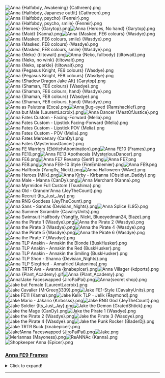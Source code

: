 ![Anna {Halfobdy, Awakening} {Cathreen}.png](https://raw.githubusercontent.com/Klokinator/FE-Repo/main/Portrait%20Repository/Cameo%20Characters%20(Anna%20and%20Jake)/Anna%20(Halfobdy,%20Awakening)%20%7BCathreen%7D.png "Anna {Halfobdy, Awakening} {Cathreen}.png")![Anna {Halfobdy, Japanese outfit} {Cathreen}.png](https://raw.githubusercontent.com/Klokinator/FE-Repo/main/Portrait%20Repository/Cameo%20Characters%20(Anna%20and%20Jake)/Anna%20(Halfobdy,%20Japanese%20outfit)%20%7BCathreen%7D.png "Anna {Halfobdy, Japanese outfit} {Cathreen}.png")![Anna {Halfobdy, psycho} {Fenreir}.png](https://raw.githubusercontent.com/Klokinator/FE-Repo/main/Portrait%20Repository/Cameo%20Characters%20(Anna%20and%20Jake)/Anna%20(Halfobdy,%20psycho)%20%7BFenreir%7D.png "Anna {Halfobdy, psycho} {Fenreir}.png")![Anna {Halfobdy, psycho, smile} {Fenreir}.png](https://raw.githubusercontent.com/Klokinator/FE-Repo/main/Portrait%20Repository/Cameo%20Characters%20(Anna%20and%20Jake)/Anna%20(Halfobdy,%20psycho,%20smile)%20%7BFenreir%7D.png "Anna {Halfobdy, psycho, smile} {Fenreir}.png")![Anna {Heroes} {Garytop}.png](https://raw.githubusercontent.com/Klokinator/FE-Repo/main/Portrait%20Repository/Cameo%20Characters%20(Anna%20and%20Jake)/Anna%20(Heroes)%20%7BGarytop%7D.png "Anna {Heroes} {Garytop}.png")![Anna {Heroes, No hand} {Garytop}.png](https://raw.githubusercontent.com/Klokinator/FE-Repo/main/Portrait%20Repository/Cameo%20Characters%20(Anna%20and%20Jake)/Anna%20(Heroes,%20No%20hand)%20%7BGarytop%7D.png "Anna {Heroes, No hand} {Garytop}.png")![Anna {Maid} {Kanna}.png](https://raw.githubusercontent.com/Klokinator/FE-Repo/main/Portrait%20Repository/Cameo%20Characters%20(Anna%20and%20Jake)/Anna%20(Maid)%20%7BKanna%7D.png "Anna {Maid} {Kanna}.png")![Anna {Masked, FE6 colours} {Wasdye}.png](https://raw.githubusercontent.com/Klokinator/FE-Repo/main/Portrait%20Repository/Cameo%20Characters%20(Anna%20and%20Jake)/Anna%20(Masked,%20FE6%20colours)%20%7BWasdye%7D.png "Anna {Masked, FE6 colours} {Wasdye}.png")![Anna {Masked, FE6 colours, smile} {Wasdye}.png](https://raw.githubusercontent.com/Klokinator/FE-Repo/main/Portrait%20Repository/Cameo%20Characters%20(Anna%20and%20Jake)/Anna%20(Masked,%20FE6%20colours,%20smile)%20%7BWasdye%7D.png "Anna {Masked, FE6 colours, smile} {Wasdye}.png")![Anna {Masked, FE8 colours} {Wasdye}.png](https://raw.githubusercontent.com/Klokinator/FE-Repo/main/Portrait%20Repository/Cameo%20Characters%20(Anna%20and%20Jake)/Anna%20(Masked,%20FE8%20colours)%20%7BWasdye%7D.png "Anna {Masked, FE8 colours} {Wasdye}.png")![Anna {Masked, FE8 colours, smile} {Wasdye}.png](https://raw.githubusercontent.com/Klokinator/FE-Repo/main/Portrait%20Repository/Cameo%20Characters%20(Anna%20and%20Jake)/Anna%20(Masked,%20FE8%20colours,%20smile)%20%7BWasdye%7D.png "Anna {Masked, FE8 colours, smile} {Wasdye}.png")![Anna {Neko} {tiltowait}.png](https://raw.githubusercontent.com/Klokinator/FE-Repo/main/Portrait%20Repository/Cameo%20Characters%20(Anna%20and%20Jake)/Anna%20(Neko)%20%7Btiltowait%7D.png "Anna {Neko} {tiltowait}.png")![Anna {Neko, fullbody} {tiltowait}.png](https://raw.githubusercontent.com/Klokinator/FE-Repo/main/Portrait%20Repository/Cameo%20Characters%20(Anna%20and%20Jake)/Anna%20(Neko,%20fullbody)%20%7Btiltowait%7D.png "Anna {Neko, fullbody} {tiltowait}.png")![Anna {Neko, no wink} {tiltowait}.png](https://raw.githubusercontent.com/Klokinator/FE-Repo/main/Portrait%20Repository/Cameo%20Characters%20(Anna%20and%20Jake)/Anna%20(Neko,%20no%20wink)%20%7Btiltowait%7D.png "Anna {Neko, no wink} {tiltowait}.png")![Anna {Neko, sparkle} {tiltowait}.png](https://raw.githubusercontent.com/Klokinator/FE-Repo/main/Portrait%20Repository/Cameo%20Characters%20(Anna%20and%20Jake)/Anna%20(Neko,%20sparkle)%20%7Btiltowait%7D.png "Anna {Neko, sparkle} {tiltowait}.png")![Anna {Pegasus Knight, FE6 colours} {Wasdye}.png](https://raw.githubusercontent.com/Klokinator/FE-Repo/main/Portrait%20Repository/Cameo%20Characters%20(Anna%20and%20Jake)/Anna%20(Pegasus%20Knight,%20FE6%20colours)%20%7BWasdye%7D.png "Anna {Pegasus Knight, FE6 colours} {Wasdye}.png")![Anna {Pegasus Knight, FE8 colours} {Wasdye}.png](https://raw.githubusercontent.com/Klokinator/FE-Repo/main/Portrait%20Repository/Cameo%20Characters%20(Anna%20and%20Jake)/Anna%20(Pegasus%20Knight,%20FE8%20colours)%20%7BWasdye%7D.png "Anna {Pegasus Knight, FE8 colours} {Wasdye}.png")![Anna {Shadow Dragon Jake Alt} {Garytop}.png](https://raw.githubusercontent.com/Klokinator/FE-Repo/main/Portrait%20Repository/Cameo%20Characters%20(Anna%20and%20Jake)/Anna%20(Shadow%20Dragon%20Jake%20Alt)%20%7BGarytop%7D.png "Anna {Shadow Dragon Jake Alt} {Garytop}.png")![Anna {Shaman, FE6 colours} {Wasdye}.png](https://raw.githubusercontent.com/Klokinator/FE-Repo/main/Portrait%20Repository/Cameo%20Characters%20(Anna%20and%20Jake)/Anna%20(Shaman,%20FE6%20colours)%20%7BWasdye%7D.png "Anna {Shaman, FE6 colours} {Wasdye}.png")![Anna {Shaman, FE6 colours, hand} {Wasdye}.png](https://raw.githubusercontent.com/Klokinator/FE-Repo/main/Portrait%20Repository/Cameo%20Characters%20(Anna%20and%20Jake)/Anna%20(Shaman,%20FE6%20colours,%20hand)%20%7BWasdye%7D.png "Anna {Shaman, FE6 colours, hand} {Wasdye}.png")![Anna {Shaman, FE8 colours} {Wasdye}.png](https://raw.githubusercontent.com/Klokinator/FE-Repo/main/Portrait%20Repository/Cameo%20Characters%20(Anna%20and%20Jake)/Anna%20(Shaman,%20FE8%20colours)%20%7BWasdye%7D.png "Anna {Shaman, FE8 colours} {Wasdye}.png")![Anna {Shaman, FE8 colours, hand} {Wasdye}.png](https://raw.githubusercontent.com/Klokinator/FE-Repo/main/Portrait%20Repository/Cameo%20Characters%20(Anna%20and%20Jake)/Anna%20(Shaman,%20FE8%20colours,%20hand)%20%7BWasdye%7D.png "Anna {Shaman, FE8 colours, hand} {Wasdye}.png")![Anna as Palutena {Exca}.png](https://raw.githubusercontent.com/Klokinator/FE-Repo/main/Portrait%20Repository/Cameo%20Characters%20(Anna%20and%20Jake)/Anna%20as%20Palutena%20%7BExca%7D.png "Anna as Palutena {Exca}.png")![Anna Bug-eyed {Ramshacklef}.png](https://raw.githubusercontent.com/Klokinator/FE-Repo/main/Portrait%20Repository/Cameo%20Characters%20(Anna%20and%20Jake)/Anna%20Bug-eyed%20%7BRamshacklef%7D.png "Anna Bug-eyed {Ramshacklef}.png")![Anna but Male {LaurentLacroix}.png](https://raw.githubusercontent.com/Klokinator/FE-Repo/main/Portrait%20Repository/Cameo%20Characters%20(Anna%20and%20Jake)/Anna%20but%20Male%20%7BLaurentLacroix%7D.png "Anna but Male {LaurentLacroix}.png")![Anna Dancer {MeatOfJustice}.png](https://raw.githubusercontent.com/Klokinator/FE-Repo/main/Portrait%20Repository/Cameo%20Characters%20(Anna%20and%20Jake)/Anna%20Dancer%20%7BMeatOfJustice%7D.png "Anna Dancer {MeatOfJustice}.png")![Anna Fates Custom - Facing-Forward {Melia}.png](https://raw.githubusercontent.com/Klokinator/FE-Repo/main/Portrait%20Repository/Cameo%20Characters%20(Anna%20and%20Jake)/Anna%20Fates%20Custom%20-%20Facing-Forward%20%7BMelia%7D.png "Anna Fates Custom - Facing-Forward {Melia}.png")![Anna Fates Custom - Lipstick Facing-Forward {Melia}.png](https://raw.githubusercontent.com/Klokinator/FE-Repo/main/Portrait%20Repository/Cameo%20Characters%20(Anna%20and%20Jake)/Anna%20Fates%20Custom%20-%20Lipstick%20Facing-Forward%20%7BMelia%7D.png "Anna Fates Custom - Lipstick Facing-Forward {Melia}.png")![Anna Fates Custom - Lipstick POV {Melia}.png](https://raw.githubusercontent.com/Klokinator/FE-Repo/main/Portrait%20Repository/Cameo%20Characters%20(Anna%20and%20Jake)/Anna%20Fates%20Custom%20-%20Lipstick%20POV%20%7BMelia%7D.png "Anna Fates Custom - Lipstick POV {Melia}.png")![Anna Fates Custom - POV {Melia}.png](https://raw.githubusercontent.com/Klokinator/FE-Repo/main/Portrait%20Repository/Cameo%20Characters%20(Anna%20and%20Jake)/Anna%20Fates%20Custom%20-%20POV%20%7BMelia%7D.png "Anna Fates Custom - POV {Melia}.png")![Anna Fates Mercenary {CanDy}.png](https://raw.githubusercontent.com/Klokinator/FE-Repo/main/Portrait%20Repository/Cameo%20Characters%20(Anna%20and%20Jake)/Anna%20Fates%20Mercenary%20%7BCanDy%7D.png "Anna Fates Mercenary {CanDy}.png")![Anna Fates {MysteriousDancer}.png](https://raw.githubusercontent.com/Klokinator/FE-Repo/main/Portrait%20Repository/Cameo%20Characters%20(Anna%20and%20Jake)/Anna%20Fates%20%7BMysteriousDancer%7D.png "Anna Fates {MysteriousDancer}.png")![Anna FE Warriors {EldritchAbomination}.png](https://raw.githubusercontent.com/Klokinator/FE-Repo/main/Portrait%20Repository/Cameo%20Characters%20(Anna%20and%20Jake)/Anna%20FE%20Warriors%20%7BEldritchAbomination%7D.png "Anna FE Warriors {EldritchAbomination}.png")![Anna FE10 {Frames}.png](https://raw.githubusercontent.com/Klokinator/FE-Repo/main/Portrait%20Repository/Cameo%20Characters%20(Anna%20and%20Jake)/Anna%20FE10%20%7BFrames%7D.png "Anna FE10 {Frames}.png")![Anna FE10.png](https://raw.githubusercontent.com/Klokinator/FE-Repo/main/Portrait%20Repository/Cameo%20Characters%20(Anna%20and%20Jake)/Anna%20FE10.png "Anna FE10.png")![Anna FE13 Apotheosis {MysteriousDancer}.png](https://raw.githubusercontent.com/Klokinator/FE-Repo/main/Portrait%20Repository/Cameo%20Characters%20(Anna%20and%20Jake)/Anna%20FE13%20Apotheosis%20%7BMysteriousDancer%7D.png "Anna FE13 Apotheosis {MysteriousDancer}.png")![Anna FE6.png](https://raw.githubusercontent.com/Klokinator/FE-Repo/main/Portrait%20Repository/Cameo%20Characters%20(Anna%20and%20Jake)/Anna%20FE6.png "Anna FE6.png")![Anna FE7 Revamp {Serif}.png](https://raw.githubusercontent.com/Klokinator/FE-Repo/main/Portrait%20Repository/Cameo%20Characters%20(Anna%20and%20Jake)/Anna%20FE7%20Revamp%20%7BSerif%7D.png "Anna FE7 Revamp {Serif}.png")![Anna FE7.png](https://raw.githubusercontent.com/Klokinator/FE-Repo/main/Portrait%20Repository/Cameo%20Characters%20(Anna%20and%20Jake)/Anna%20FE7.png "Anna FE7.png")![Anna FE8.png](https://raw.githubusercontent.com/Klokinator/FE-Repo/main/Portrait%20Repository/Cameo%20Characters%20(Anna%20and%20Jake)/Anna%20FE8.png "Anna FE8.png")![Anna FE9-10 Style {FireEmblemier}.png](https://raw.githubusercontent.com/Klokinator/FE-Repo/main/Portrait%20Repository/Cameo%20Characters%20(Anna%20and%20Jake)/Anna%20FE9-10%20Style%20%7BFireEmblemier%7D.png "Anna FE9-10 Style {FireEmblemier}.png")![Anna FE9.png](https://raw.githubusercontent.com/Klokinator/FE-Repo/main/Portrait%20Repository/Cameo%20Characters%20(Anna%20and%20Jake)/Anna%20FE9.png "Anna FE9.png")![Anna Halfbody {Yangfly, Nickt}.png](https://raw.githubusercontent.com/Klokinator/FE-Repo/main/Portrait%20Repository/Cameo%20Characters%20(Anna%20and%20Jake)/Anna%20Halfbody%20%7BYangfly,%20Nickt%7D.png "Anna Halfbody {Yangfly, Nickt}.png")![Anna Halloween {WAve}.png](https://raw.githubusercontent.com/Klokinator/FE-Repo/main/Portrait%20Repository/Cameo%20Characters%20(Anna%20and%20Jake)/Anna%20Halloween%20%7BWAve%7D.png "Anna Halloween {WAve}.png")![Anna Heroes {Miik}.png](https://raw.githubusercontent.com/Klokinator/FE-Repo/main/Portrait%20Repository/Cameo%20Characters%20(Anna%20and%20Jake)/Anna%20Heroes%20%7BMiik%7D.png "Anna Heroes {Miik}.png")![Anna Kirby - Kirbanna {Obsidian_Daddy}.png](https://raw.githubusercontent.com/Klokinator/FE-Repo/main/Portrait%20Repository/Cameo%20Characters%20(Anna%20and%20Jake)/Anna%20Kirby%20-%20Kirbanna%20%7BObsidian_Daddy%7D.png "Anna Kirby - Kirbanna {Obsidian_Daddy}.png")![Anna Male - Manna {CanDy}.png](https://raw.githubusercontent.com/Klokinator/FE-Repo/main/Portrait%20Repository/Cameo%20Characters%20(Anna%20and%20Jake)/Anna%20Male%20-%20Manna%20%7BCanDy%7D.png "Anna Male - Manna {CanDy}.png")![Anna Merchant {Kanna}.png](https://raw.githubusercontent.com/Klokinator/FE-Repo/main/Portrait%20Repository/Cameo%20Characters%20(Anna%20and%20Jake)/Anna%20Merchant%20%7BKanna%7D.png "Anna Merchant {Kanna}.png")![Anna Myrmidon Full Custom {Tsushima}.png](https://raw.githubusercontent.com/Klokinator/FE-Repo/main/Portrait%20Repository/Cameo%20Characters%20(Anna%20and%20Jake)/Anna%20Myrmidon%20Full%20Custom%20%7BTsushima%7D.png "Anna Myrmidon Full Custom {Tsushima}.png")![Anna Old - Grandm'Anna {JeyTheCount}.png](https://raw.githubusercontent.com/Klokinator/FE-Repo/main/Portrait%20Repository/Cameo%20Characters%20(Anna%20and%20Jake)/Anna%20Old%20-%20Grandm'Anna%20%7BJeyTheCount%7D.png "Anna Old - Grandm'Anna {JeyTheCount}.png")![Anna Recruit {Its_Just_Jay}.png](https://raw.githubusercontent.com/Klokinator/FE-Repo/main/Portrait%20Repository/Cameo%20Characters%20(Anna%20and%20Jake)/Anna%20Recruit%20%7BIts_Just_Jay%7D.png "Anna Recruit {Its_Just_Jay}.png")![Anna RNG Goddess {JeyTheCount}.png](https://raw.githubusercontent.com/Klokinator/FE-Repo/main/Portrait%20Repository/Cameo%20Characters%20(Anna%20and%20Jake)/Anna%20RNG%20Goddess%20%7BJeyTheCount%7D.png "Anna RNG Goddess {JeyTheCount}.png")![Anna Sans - Sannas {Devisian_Nights}.png](https://raw.githubusercontent.com/Klokinator/FE-Repo/main/Portrait%20Repository/Cameo%20Characters%20(Anna%20and%20Jake)/Anna%20Sans%20-%20Sannas%20%7BDevisian_Nights%7D.png "Anna Sans - Sannas {Devisian_Nights}.png")![Anna Splice {L95}.png](https://raw.githubusercontent.com/Klokinator/FE-Repo/main/Portrait%20Repository/Cameo%20Characters%20(Anna%20and%20Jake)/Anna%20Splice%20%7BL95%7D.png "Anna Splice {L95}.png")![Anna Summer Scramble {CavalryUnits}.png](https://raw.githubusercontent.com/Klokinator/FE-Repo/main/Portrait%20Repository/Cameo%20Characters%20(Anna%20and%20Jake)/Anna%20Summer%20Scramble%20%7BCavalryUnits%7D.png "Anna Summer Scramble {CavalryUnits}.png")![Anna Swimsuit Halfbody {Yangfly, Nickt, Blueeyedman24, Blaze}.png](https://raw.githubusercontent.com/Klokinator/FE-Repo/main/Portrait%20Repository/Cameo%20Characters%20(Anna%20and%20Jake)/Anna%20Swimsuit%20Halfbody%20%7BYangfly,%20Nickt,%20Blueeyedman24,%20Blaze%7D.png "Anna Swimsuit Halfbody {Yangfly, Nickt, Blueeyedman24, Blaze}.png")![Anna the Pirate 1 {Wasdye}.png](https://raw.githubusercontent.com/Klokinator/FE-Repo/main/Portrait%20Repository/Cameo%20Characters%20(Anna%20and%20Jake)/Anna%20the%20Pirate%201%20%7BWasdye%7D.png "Anna the Pirate 1 {Wasdye}.png")![Anna the Pirate 2 {Wasdye}.png](https://raw.githubusercontent.com/Klokinator/FE-Repo/main/Portrait%20Repository/Cameo%20Characters%20(Anna%20and%20Jake)/Anna%20the%20Pirate%202%20%7BWasdye%7D.png "Anna the Pirate 2 {Wasdye}.png")![Anna the Pirate 3 {Wasdye}.png](https://raw.githubusercontent.com/Klokinator/FE-Repo/main/Portrait%20Repository/Cameo%20Characters%20(Anna%20and%20Jake)/Anna%20the%20Pirate%203%20%7BWasdye%7D.png "Anna the Pirate 3 {Wasdye}.png")![Anna the Pirate 4 {Wasdye}.png](https://raw.githubusercontent.com/Klokinator/FE-Repo/main/Portrait%20Repository/Cameo%20Characters%20(Anna%20and%20Jake)/Anna%20the%20Pirate%204%20%7BWasdye%7D.png "Anna the Pirate 4 {Wasdye}.png")![Anna the Pirate 5 {Wasdye}.png](https://raw.githubusercontent.com/Klokinator/FE-Repo/main/Portrait%20Repository/Cameo%20Characters%20(Anna%20and%20Jake)/Anna%20the%20Pirate%205%20%7BWasdye%7D.png "Anna the Pirate 5 {Wasdye}.png")![Anna the Pirate 6 {Wasdye}.png](https://raw.githubusercontent.com/Klokinator/FE-Repo/main/Portrait%20Repository/Cameo%20Characters%20(Anna%20and%20Jake)/Anna%20the%20Pirate%206%20%7BWasdye%7D.png "Anna the Pirate 6 {Wasdye}.png")![Anna the Pirate 7 {Wasdye}.png](https://raw.githubusercontent.com/Klokinator/FE-Repo/main/Portrait%20Repository/Cameo%20Characters%20(Anna%20and%20Jake)/Anna%20the%20Pirate%207%20%7BWasdye%7D.png "Anna the Pirate 7 {Wasdye}.png")![Anna TLP Anakin - Annakin the Blonde {BuskHusker}.png](https://raw.githubusercontent.com/Klokinator/FE-Repo/main/Portrait%20Repository/Cameo%20Characters%20(Anna%20and%20Jake)/Anna%20TLP%20Anakin%20-%20Annakin%20the%20Blonde%20%7BBuskHusker%7D.png "Anna TLP Anakin - Annakin the Blonde {BuskHusker}.png")![Anna TLP Anakin - Annakin the Red {BuskHusker}.png](https://raw.githubusercontent.com/Klokinator/FE-Repo/main/Portrait%20Repository/Cameo%20Characters%20(Anna%20and%20Jake)/Anna%20TLP%20Anakin%20-%20Annakin%20the%20Red%20%7BBuskHusker%7D.png "Anna TLP Anakin - Annakin the Red {BuskHusker}.png")![Anna TLP Anakin - Annakin the Smiling {BuskHusker}.png](https://raw.githubusercontent.com/Klokinator/FE-Repo/main/Portrait%20Repository/Cameo%20Characters%20(Anna%20and%20Jake)/Anna%20TLP%20Anakin%20-%20Annakin%20the%20Smiling%20%7BBuskHusker%7D.png "Anna TLP Anakin - Annakin the Smiling {BuskHusker}.png")![Anna TLP Shon - Shanna {Devisian_Nights}.png](https://raw.githubusercontent.com/Klokinator/FE-Repo/main/Portrait%20Repository/Cameo%20Characters%20(Anna%20and%20Jake)/Anna%20TLP%20Shon%20-%20Shanna%20%7BDevisian_Nights%7D.png "Anna TLP Shon - Shanna {Devisian_Nights}.png")![Anna TLP Siegfried - Annafried {Autonima}.png](https://raw.githubusercontent.com/Klokinator/FE-Repo/main/Portrait%20Repository/Cameo%20Characters%20(Anna%20and%20Jake)/Anna%20TLP%20Siegfried%20-%20Annafried%20%7BAutonima%7D.png "Anna TLP Siegfried - Annafried {Autonima}.png")![Anna TRTR Ava - Avanna {knabepicer}.png](https://raw.githubusercontent.com/Klokinator/FE-Repo/main/Portrait%20Repository/Cameo%20Characters%20(Anna%20and%20Jake)/Anna%20TRTR%20Ava%20-%20Avanna%20%7Bknabepicer%7D.png "Anna TRTR Ava - Avanna {knabepicer}.png")![Anna Villager {kdports}.png](https://raw.githubusercontent.com/Klokinator/FE-Repo/main/Portrait%20Repository/Cameo%20Characters%20(Anna%20and%20Jake)/Anna%20Villager%20%7Bkdports%7D.png "Anna Villager {kdports}.png")![Anna {Plant_Academy}.gif](https://raw.githubusercontent.com/Klokinator/FE-Repo/main/Portrait%20Repository/Cameo%20Characters%20(Anna%20and%20Jake)/Anna%20%7BPlant_Academy%7D.gif "Anna {Plant_Academy}.gif")![Anna {Plant_Academy}.png](https://raw.githubusercontent.com/Klokinator/FE-Repo/main/Portrait%20Repository/Cameo%20Characters%20(Anna%20and%20Jake)/Anna%20%7BPlant_Academy%7D.png "Anna {Plant_Academy}.png")![Anna!Jake Faceswapped {JiroPaiPai}.png](https://raw.githubusercontent.com/Klokinator/FE-Repo/main/Portrait%20Repository/Cameo%20Characters%20(Anna%20and%20Jake)/Anna!Jake%20Faceswapped%20%7BJiroPaiPai%7D.png "Anna!Jake Faceswapped {JiroPaiPai}.png")![Anna{secret shop}.png](https://raw.githubusercontent.com/Klokinator/FE-Repo/main/Portrait%20Repository/Cameo%20Characters%20(Anna%20and%20Jake)/Anna%7Bsecret%20shop%7D.png "Anna{secret shop}.png")![Jake but Female {LaurentLacroix}.png](https://raw.githubusercontent.com/Klokinator/FE-Repo/main/Portrait%20Repository/Cameo%20Characters%20(Anna%20and%20Jake)/Jake%20but%20Female%20%7BLaurentLacroix%7D.png "Jake but Female {LaurentLacroix}.png")![Jake Cavalier {MrGreen3339}.png](https://raw.githubusercontent.com/Klokinator/FE-Repo/main/Portrait%20Repository/Cameo%20Characters%20(Anna%20and%20Jake)/Jake%20Cavalier%20%7BMrGreen3339%7D.png "Jake Cavalier {MrGreen3339}.png")![Jake FE1-Style {CavalryUnits}.png](https://raw.githubusercontent.com/Klokinator/FE-Repo/main/Portrait%20Repository/Cameo%20Characters%20(Anna%20and%20Jake)/Jake%20FE1-Style%20%7BCavalryUnits%7D.png "Jake FE1-Style {CavalryUnits}.png")![Jake FE11 {Kanna}.png](https://raw.githubusercontent.com/Klokinator/FE-Repo/main/Portrait%20Repository/Cameo%20Characters%20(Anna%20and%20Jake)/Jake%20FE11%20%7BKanna%7D.png "Jake FE11 {Kanna}.png")![Jake Kelik TLP - Jelik {Raymond}.png](https://raw.githubusercontent.com/Klokinator/FE-Repo/main/Portrait%20Repository/Cameo%20Characters%20(Anna%20and%20Jake)/Jake%20Kelik%20TLP%20-%20Jelik%20%7BRaymond%7D.png "Jake Kelik TLP - Jelik {Raymond}.png")![Jake Mario - Jakario {Kirbssss}.png](https://raw.githubusercontent.com/Klokinator/FE-Repo/main/Portrait%20Repository/Cameo%20Characters%20(Anna%20and%20Jake)/Jake%20Mario%20-%20Jakario%20%7BKirbssss%7D.png "Jake Mario - Jakario {Kirbssss}.png")![Jake RNG God {JeyTheCount}.png](https://raw.githubusercontent.com/Klokinator/FE-Repo/main/Portrait%20Repository/Cameo%20Characters%20(Anna%20and%20Jake)/Jake%20RNG%20God%20%7BJeyTheCount%7D.png "Jake RNG God {JeyTheCount}.png")![Jake Soldier {Its_Just_Jay}.png](https://raw.githubusercontent.com/Klokinator/FE-Repo/main/Portrait%20Repository/Cameo%20Characters%20(Anna%20and%20Jake)/Jake%20Soldier%20%7BIts_Just_Jay%7D.png "Jake Soldier {Its_Just_Jay}.png")![Jake the Demon {GratedShtick}.png](https://raw.githubusercontent.com/Klokinator/FE-Repo/main/Portrait%20Repository/Cameo%20Characters%20(Anna%20and%20Jake)/Jake%20the%20Demon%20%7BGratedShtick%7D.png "Jake the Demon {GratedShtick}.png")![Jake the Mage {CanDy}.png](https://raw.githubusercontent.com/Klokinator/FE-Repo/main/Portrait%20Repository/Cameo%20Characters%20(Anna%20and%20Jake)/Jake%20the%20Mage%20%7BCanDy%7D.png "Jake the Mage {CanDy}.png")![Jake the Pirate 1 {Wasdye}.png](https://raw.githubusercontent.com/Klokinator/FE-Repo/main/Portrait%20Repository/Cameo%20Characters%20(Anna%20and%20Jake)/Jake%20the%20Pirate%201%20%7BWasdye%7D.png "Jake the Pirate 1 {Wasdye}.png")![Jake the Pirate 2 {Wasdye}.png](https://raw.githubusercontent.com/Klokinator/FE-Repo/main/Portrait%20Repository/Cameo%20Characters%20(Anna%20and%20Jake)/Jake%20the%20Pirate%202%20%7BWasdye%7D.png "Jake the Pirate 2 {Wasdye}.png")![Jake the Pirate 3 {Wasdye}.png](https://raw.githubusercontent.com/Klokinator/FE-Repo/main/Portrait%20Repository/Cameo%20Characters%20(Anna%20and%20Jake)/Jake%20the%20Pirate%203%20%7BWasdye%7D.png "Jake the Pirate 3 {Wasdye}.png")![Jake the Pirate 4 {Wasdye}.png](https://raw.githubusercontent.com/Klokinator/FE-Repo/main/Portrait%20Repository/Cameo%20Characters%20(Anna%20and%20Jake)/Jake%20the%20Pirate%204%20%7BWasdye%7D.png "Jake the Pirate 4 {Wasdye}.png")![Jake the Punk Rocker {BladerDj}.png](https://raw.githubusercontent.com/Klokinator/FE-Repo/main/Portrait%20Repository/Cameo%20Characters%20(Anna%20and%20Jake)/Jake%20the%20Punk%20Rocker%20%7BBladerDj%7D.png "Jake the Punk Rocker {BladerDj}.png")![Jake TRTR Buck {knabepicer}.png](https://raw.githubusercontent.com/Klokinator/FE-Repo/main/Portrait%20Repository/Cameo%20Characters%20(Anna%20and%20Jake)/Jake%20TRTR%20Buck%20%7Bknabepicer%7D.png "Jake TRTR Buck {knabepicer}.png")![Jake!Anna Faceswapped {JiroPaiPai}.png](https://raw.githubusercontent.com/Klokinator/FE-Repo/main/Portrait%20Repository/Cameo%20Characters%20(Anna%20and%20Jake)/Jake!Anna%20Faceswapped%20%7BJiroPaiPai%7D.png "Jake!Anna Faceswapped {JiroPaiPai}.png")![Jake.png](https://raw.githubusercontent.com/Klokinator/FE-Repo/main/Portrait%20Repository/Cameo%20Characters%20(Anna%20and%20Jake)/Jake.png "Jake.png")![Merlannas {Mayoness}.png](https://raw.githubusercontent.com/Klokinator/FE-Repo/main/Portrait%20Repository/Cameo%20Characters%20(Anna%20and%20Jake)/Merlannas%20%7BMayoness%7D.png "Merlannas {Mayoness}.png")![ReANNAc {Kanna}.png](https://raw.githubusercontent.com/Klokinator/FE-Repo/main/Portrait%20Repository/Cameo%20Characters%20(Anna%20and%20Jake)/ReANNAc%20%7BKanna%7D.png "ReANNAc {Kanna}.png")![Shopkeeper Anna {Epicer}.png](https://raw.githubusercontent.com/Klokinator/FE-Repo/main/Portrait%20Repository/Cameo%20Characters%20(Anna%20and%20Jake)/Shopkeeper%20Anna%20%7BEpicer%7D.png "Shopkeeper Anna {Epicer}.png")

### [Anna FE9 Frames](Anna%20FE9%20Frames)

<details><summary>Click to expand!</summary>

![L_ANNA2-0000.png](https://raw.githubusercontent.com/Klokinator/FE-Repo/main/Portrait%20Repository/Cameo%20Characters%20(Anna%20and%20Jake)/Anna%20FE9%20Frames/L_ANNA2-0000.png "L_ANNA2-0000.png")![L_ANNA2-0001.png](https://raw.githubusercontent.com/Klokinator/FE-Repo/main/Portrait%20Repository/Cameo%20Characters%20(Anna%20and%20Jake)/Anna%20FE9%20Frames/L_ANNA2-0001.png "L_ANNA2-0001.png")![L_ANNA2-0002.png](https://raw.githubusercontent.com/Klokinator/FE-Repo/main/Portrait%20Repository/Cameo%20Characters%20(Anna%20and%20Jake)/Anna%20FE9%20Frames/L_ANNA2-0002.png "L_ANNA2-0002.png")![L_ANNA2-0003.png](https://raw.githubusercontent.com/Klokinator/FE-Repo/main/Portrait%20Repository/Cameo%20Characters%20(Anna%20and%20Jake)/Anna%20FE9%20Frames/L_ANNA2-0003.png "L_ANNA2-0003.png")![L_ANNA2-0004.png](https://raw.githubusercontent.com/Klokinator/FE-Repo/main/Portrait%20Repository/Cameo%20Characters%20(Anna%20and%20Jake)/Anna%20FE9%20Frames/L_ANNA2-0004.png "L_ANNA2-0004.png")![L_ANNA2-0005.png](https://raw.githubusercontent.com/Klokinator/FE-Repo/main/Portrait%20Repository/Cameo%20Characters%20(Anna%20and%20Jake)/Anna%20FE9%20Frames/L_ANNA2-0005.png "L_ANNA2-0005.png")![L_ANNA2-0006.png](https://raw.githubusercontent.com/Klokinator/FE-Repo/main/Portrait%20Repository/Cameo%20Characters%20(Anna%20and%20Jake)/Anna%20FE9%20Frames/L_ANNA2-0006.png "L_ANNA2-0006.png")![L_ANNA2-0007.png](https://raw.githubusercontent.com/Klokinator/FE-Repo/main/Portrait%20Repository/Cameo%20Characters%20(Anna%20and%20Jake)/Anna%20FE9%20Frames/L_ANNA2-0007.png "L_ANNA2-0007.png")![L_ANNA2-0008.png](https://raw.githubusercontent.com/Klokinator/FE-Repo/main/Portrait%20Repository/Cameo%20Characters%20(Anna%20and%20Jake)/Anna%20FE9%20Frames/L_ANNA2-0008.png "L_ANNA2-0008.png")![L_ANNA2-0009.png](https://raw.githubusercontent.com/Klokinator/FE-Repo/main/Portrait%20Repository/Cameo%20Characters%20(Anna%20and%20Jake)/Anna%20FE9%20Frames/L_ANNA2-0009.png "L_ANNA2-0009.png")![L_ANNA2-000A.png](https://raw.githubusercontent.com/Klokinator/FE-Repo/main/Portrait%20Repository/Cameo%20Characters%20(Anna%20and%20Jake)/Anna%20FE9%20Frames/L_ANNA2-000A.png "L_ANNA2-000A.png")![L_ANNA2-000B.png](https://raw.githubusercontent.com/Klokinator/FE-Repo/main/Portrait%20Repository/Cameo%20Characters%20(Anna%20and%20Jake)/Anna%20FE9%20Frames/L_ANNA2-000B.png "L_ANNA2-000B.png")![L_ANNA2-000C.png](https://raw.githubusercontent.com/Klokinator/FE-Repo/main/Portrait%20Repository/Cameo%20Characters%20(Anna%20and%20Jake)/Anna%20FE9%20Frames/L_ANNA2-000C.png "L_ANNA2-000C.png")



----



</details>



----

